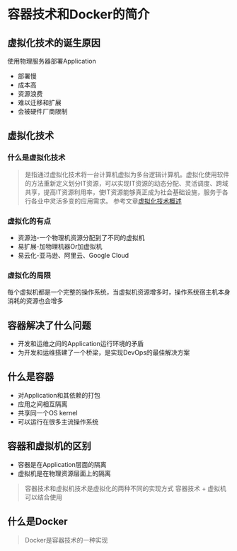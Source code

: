 # 容器技术和Docker的简介

## 虚拟化技术的诞生原因

使用物理服务器部署Application
- 部署慢
- 成本高
- 资源浪费
- 难以迁移和扩展
- 会被硬件厂商限制


## 虚拟化技术

### 什么是虚拟化技术

> 是指通过虚拟化技术将一台计算机虚拟为多台逻辑计算机。虚拟化使用软件的方法重新定义划分IT资源，可以实现IT资源的动态分配、灵活调度、跨域共享，提高IT资源利用率，使IT资源能够真正成为社会基础设施，服务于各行各业中灵活多变的应用需求。
参考文章[虚拟化技术概述](http://dockone.io/article/1562)

### 虚拟化的有点

- 资源池-一个物理机资源分配到了不同的虚拟机
- 易扩展-加物理机器Or加虚拟机
- 易云化-亚马逊、阿里云、Google Cloud

### 虚拟化的局限

每个虚拟机都是一个完整的操作系统，当虚拟机资源增多时，操作系统宿主机本身消耗的资源也会增多


## 容器解决了什么问题

- 开发和运维之间的Application运行环境的矛盾
- 为开发和运维搭建了一个桥梁，是实现DevOps的最佳解决方案

## 什么是容器

- 对Application和其依赖的打包
- 应用之间相互隔离
- 共享同一个OS kernel
- 可以运行在很多主流操作系统


## 容器和虚拟机的区别

- 容器是在Application层面的隔离
- 虚拟机是在物理资源层面上的隔离

> 容器技术和虚拟机技术是虚拟化的两种不同的实现方式
> 容器技术 + 虚拟机 可以结合使用

## 什么是Docker

> Docker是容器技术的一种实现
